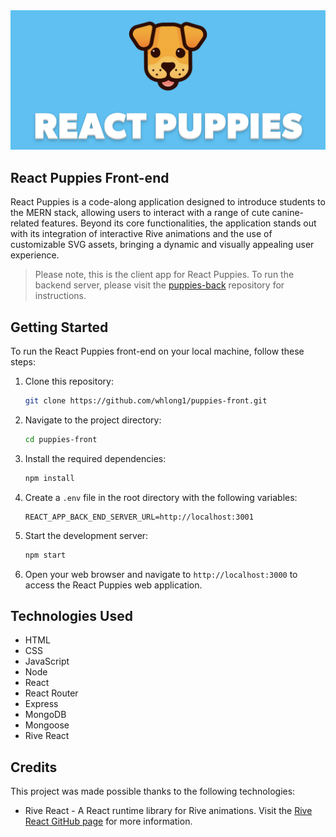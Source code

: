 <img src="src/assets/landing.png"/>

## React Puppies Front-end

React Puppies is a code-along application designed to introduce students to the MERN stack, allowing users to interact with a range of cute canine-related features. Beyond its core functionalities, the application stands out with its integration of interactive Rive animations and the use of customizable SVG assets, bringing a dynamic and visually appealing user experience.

> Please note, this is the client app for React Puppies. To run the backend server, please visit the [puppies-back](https://github.com/whlong1/puppies-back.git) repository for instructions.

## Getting Started

To run the React Puppies front-end on your local machine, follow these steps:

1. Clone this repository:

    ```bash
    git clone https://github.com/whlong1/puppies-front.git
    ```

2. Navigate to the project directory:

    ```bash
    cd puppies-front
    ```

3. Install the required dependencies:

    ```bash
    npm install
    ```

4. Create a `.env` file in the root directory with the following variables:

    ```
    REACT_APP_BACK_END_SERVER_URL=http://localhost:3001
    ```

5. Start the development server:

    ```bash
    npm start
    ```

6. Open your web browser and navigate to `http://localhost:3000` to access the React Puppies web application.

## Technologies Used

- HTML
- CSS
- JavaScript
- Node
- React
- React Router
- Express
- MongoDB
- Mongoose
- Rive React

## Credits
This project was made possible thanks to the following technologies:

- Rive React - A React runtime library for Rive animations. Visit the [Rive React GitHub page](https://github.com/rive-app/rive-react) for more information.